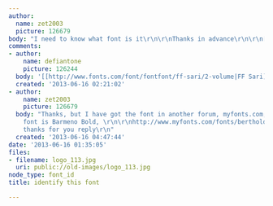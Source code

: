 ```yaml
---
author:
  name: zet2003
  picture: 126679
body: "I need to know what font is it\r\n\r\nThanks in advance\r\n\r\n[img:sites/default/files/old-images/logo_5971.jpg]"
comments:
- author:
    name: defiantone
    picture: 126244
  body: '[[http://www.fonts.com/font/fontfont/ff-sari/2-volume|FF Sari]] '
  created: '2013-06-16 02:21:02'
- author:
    name: zet2003
    picture: 126679
  body: "Thanks, but I have got the font in another forum, myfonts.com, \r\n\r\nThe
    font is Barmeno Bold, \r\n\r\nhttp://www.myfonts.com/fonts/berthold/barmeno-pro/bold/\r\n\r\nbut
    thanks for you reply\r\n"
  created: '2013-06-16 04:47:44'
date: '2013-06-16 01:35:05'
files:
- filename: logo_113.jpg
  uri: public://old-images/logo_113.jpg
node_type: font_id
title: identify this font

---
```

